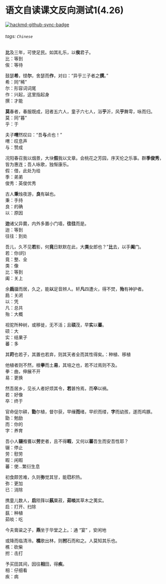 # 语文自读课文反向测试1(4.26)

[![hackmd-github-sync-badge](https://hackmd.io/xSmFs85mTJeYCoLuYFPzmQ/badge)](https://hackmd.io/xSmFs85mTJeYCoLuYFPzmQ)


###### tags: `Chinese`

**比**及三年，可使足民。如其礼乐，以**俟**君子。  
比：等到  
俟：等待

鼓瑟**希**，铿**尔**，舍瑟而**作**，对曰：“异乎三子者之**撰**。”  
希：同“稀”  
尔：形容词词尾  
作：兴起，这里指起身  
撰：才能

**莫**春者，春服既成，冠者五六人，童子六七人，浴**乎**沂，风**乎**舞雩，咏而归。  
莫：同“暮”  
乎：于

夫子**喟**然叹曰：“吾**与**点也！”  
喟：叹息声  
与：赞成

况阳春召我以烟景，大块**假**我以文章。会桃花之芳园，序天伦之乐事。群**季俊秀**，皆为惠连；吾人咏歌，独惭康乐。  
假：借，此处为给  
季：弟弟  
俊秀：英俊优秀


古人**秉**烛夜游，**良**有**以**也。  
秉：手持  
良：的确  
以：原因

**迨**诸父异爨，内外多置小门墙，**往往**而是。  
迨：等到  
往往：到处

吾儿，久不见**若**影，何**竟**日默默在此，大**类**女郎也？”**比**去，以手**阖**门。  
若：你(的)  
竟：整、全  
类：像  
比：等到  
阖：关上

余**扃**牖而居，久之，能**以**足音辨人。轩**凡**四遭火，得不焚，**殆**有神护者。  
扃：关闭  
以：凭  
凡：总共  
殆：大概

视驼所种树，或移徙，无不活；且**硕**茂，早**实**以**蕃**。  
硕：大  
实：结果子  
蕃：多

其**莳**也若子，其置也若弃，则其天者全而其性得矣。：种植、移植  

他植者则不然，根**拳**而土**易**，其培之也，若不过焉则不及。  
拳：曲，伸展不开  
易：更换

然吾居乡，见长人者好烦其令，**若**甚怜焉，而**卒**以祸。  
若：好像  
卒：终于

官命促尔耕，**勖**尔植，督尔获，早缫**而**绪，早织而缕，**字**而幼孩，遂而鸡豚。  
勖：勉励  
而：你的  
字：养育

吾小人**辍**飧饔以**劳**吏者，且不得**暇**，又何以**蕃**吾生而安吾性耶？  
辍：停止  
劳：慰劳  
暇：闲暇  
蕃：使...繁衍生息

初食颇苦难，久则**弥**觉其甘，能**已**积热。  
弥：更加  
已：消除

携童儿数人，**启**陨箨以**蓺**粟菽，**茹啖**其草木之荑实。  
启：打开、扫除  
蓺：种植  
茹啖：吃

今夫膏粱之子，**燕**坐于华堂之上。：通 “宴” ，安闲地  

或降而临清泠。**樵**歌出林，则**拊**石而和之。人莫知其乐也。  
樵：砍柴  
拊：击打

予买田其间，因往**相**田，得**疾**。  
相：仔细看  
疾：病